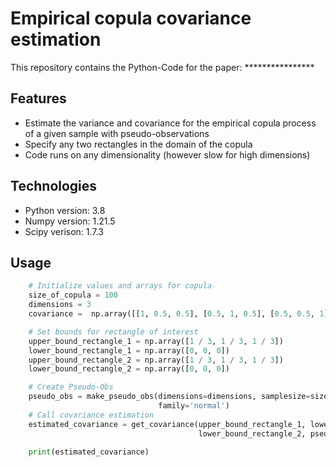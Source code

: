 # Empirical copula covariance estimation
This repository contains the Python-Code for the paper:  ****************  


## Features
* Estimate the variance and covariance for the empirical copula process of a given sample with pseudo-observations
* Specify any two rectangles in the domain of the copula
* Code runs on any dimensionality (however slow for high dimensions)

## Technologies
* Python version: 3.8
* Numpy version: 1.21.5
* Scipy verison: 1.7.3

## Usage
```python
    # Initialize values and arrays for copula
    size_of_copula = 100
    dimensions = 3
    covariance =  np.array([[1, 0.5, 0.5], [0.5, 1, 0.5], [0.5, 0.5, 1]])

    # Set bounds for rectangle of interest
    upper_bound_rectangle_1 = np.array([1 / 3, 1 / 3, 1 / 3])
    lower_bound_rectangle_1 = np.array([0, 0, 0])
    upper_bound_rectangle_2 = np.array([1 / 3, 1 / 3, 1 / 3])
    lower_bound_rectangle_2 = np.array([0, 0, 0])

    # Create Pseudo-Obs
    pseudo_obs = make_pseudo_obs(dimensions=dimensions, samplesize=size_of_copula, dependence=covariance,
                                 family='normal')
    # Call covariance estimation
    estimated_covariance = get_covariance(upper_bound_rectangle_1, lower_bound_rectangle_1, upper_bound_rectangle_2,
                                          lower_bound_rectangle_2, pseudo_obs)

    print(estimated_covariance)
```

